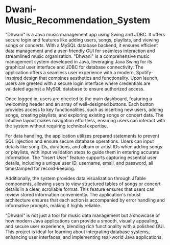 # Dwani-Music_Recommendation_System
"Dhwani" is a Java music management app using Swing and JDBC. It offers secure login and features like adding users, songs, playlists, and viewing songs or concerts. With a MySQL database backend, it ensures efficient data management and a user-friendly GUI for seamless interaction and streamlined music organization. "Dhwani" is a comprehensive music management system developed in Java, leveraging Java Swing for its graphical user interface and JDBC for database connectivity. The application offers a seamless user experience with a modern, Spotify-inspired design that combines aesthetics and functionality. Upon launch, users are greeted with a secure login interface where credentials are validated against a MySQL database to ensure authorized access.

Once logged in, users are directed to the main dashboard, featuring a welcoming header and an array of well-designed buttons. Each button provides access to key functionalities, such as inserting new users, adding songs, creating playlists, and exploring existing songs or concert data. The intuitive layout makes navigation effortless, ensuring users can interact with the system without requiring technical expertise.

For data handling, the application utilizes prepared statements to prevent SQL injection and ensure secure database operations. Users can input details like song IDs, durations, and album or artist IDs when adding songs or playlists, with input validation steps to guide them in entering accurate information. The "Insert User" feature supports capturing essential user details, including a unique user ID, username, email, and password, all timestamped for record-keeping.

Additionally, the system provides data visualization through JTable components, allowing users to view structured tables of songs or concert details in a clear, scrollable format. This feature ensures that users can review stored information conveniently. The application's robust architecture ensures that each action is accompanied by error handling and informative prompts, making it highly reliable.

"Dhwani" is not just a tool for music data management but a showcase of how modern Java applications can provide a smooth, visually appealing, and secure user experience, blending rich functionality with a polished GUI. This project is ideal for learning about integrating database systems, enhancing user interfaces, and implementing real-world Java applications.
